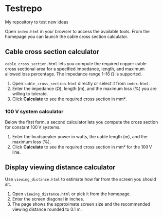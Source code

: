 # Testrepo

My repository to test new ideas

Open `index.html` in your browser to access the available tools. From the
homepage you can launch the cable cross section calculator.

## Cable cross section calculator

`cable_cross_section.html` lets you compute the required copper cable cross sectional area for a specified impedance, length, and maximum allowed loss percentage. The impedance range 1–16 Ω is supported.

1. Open `cable_cross_section.html` directly or select it from `index.html`.
2. Enter the impedance (Ω), length (m), and the maximum loss (%) you are willing to tolerate.
3. Click **Calculate** to see the required cross section in mm².

### 100 V system calculator

Below the first form, a second calculator lets you compute the cross section for constant 100 V systems.
1. Enter the loudspeaker power in watts, the cable length (m), and the maximum loss (%).
2. Click **Calculate** to see the required cross section in mm² for the 100 V line.

## Display viewing distance calculator

Use `viewing_distance.html` to estimate how far from the screen you should sit.

1. Open `viewing_distance.html` or pick it from the homepage.
2. Enter the screen diagonal in inches.
3. The page shows the approximate screen size and the recommended viewing distance rounded to 0.1 m.
